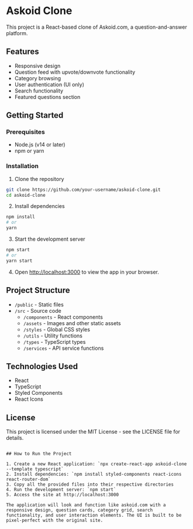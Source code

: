 # Askoid Clone

This project is a React-based clone of Askoid.com, a question-and-answer platform.

## Features

- Responsive design
- Question feed with upvote/downvote functionality
- Category browsing
- User authentication (UI only)
- Search functionality
- Featured questions section

## Getting Started

### Prerequisites

- Node.js (v14 or later)
- npm or yarn

### Installation

1. Clone the repository
```bash
git clone https://github.com/your-username/askoid-clone.git
cd askoid-clone
```

2. Install dependencies
```bash
npm install
# or
yarn
```

3. Start the development server
```bash
npm start
# or
yarn start
```

4. Open [http://localhost:3000](http://localhost:3000) to view the app in your browser.

## Project Structure

- `/public` - Static files
- `/src` - Source code
  - `/components` - React components
  - `/assets` - Images and other static assets
  - `/styles` - Global CSS styles
  - `/utils` - Utility functions
  - `/types` - TypeScript types
  - `/services` - API service functions

## Technologies Used

- React
- TypeScript
- Styled Components
- React Icons

## License

This project is licensed under the MIT License - see the LICENSE file for details.
```

## How to Run the Project

1. Create a new React application: `npx create-react-app askoid-clone --template typescript`
2. Install dependencies: `npm install styled-components react-icons react-router-dom`
3. Copy all the provided files into their respective directories
4. Run the development server: `npm start`
5. Access the site at http://localhost:3000

The application will look and function like askoid.com with a responsive design, question cards, category grid, search functionality, and user interaction elements. The UI is built to be pixel-perfect with the original site.